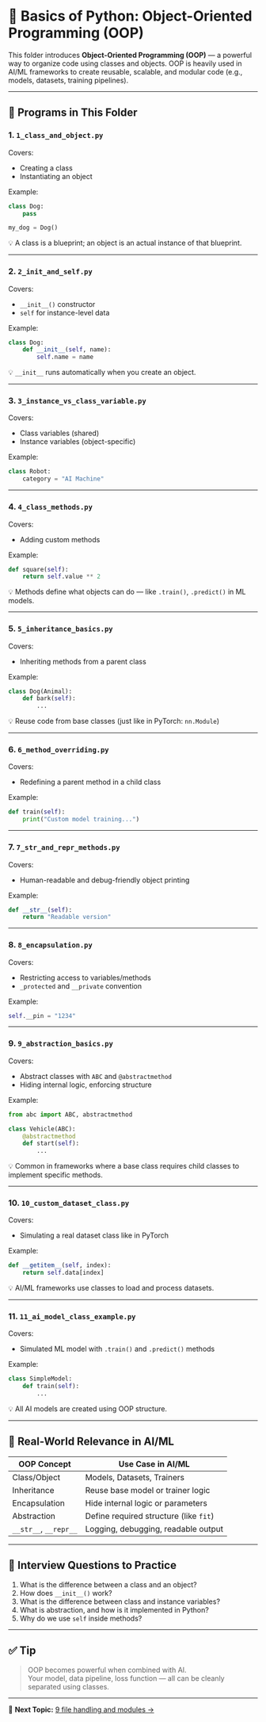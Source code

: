 # 🧠 Basics of Python: Object-Oriented Programming (OOP)

This folder introduces **Object-Oriented Programming (OOP)** — a powerful way to organize code using classes and objects. OOP is heavily used in AI/ML frameworks to create reusable, scalable, and modular code (e.g., models, datasets, training pipelines).

---

## 📌 Programs in This Folder

### 1. `1_class_and_object.py`

Covers:
- Creating a class
- Instantiating an object

Example:
```python
class Dog:
    pass

my_dog = Dog()
```

💡 A class is a blueprint; an object is an actual instance of that blueprint.

---

### 2. `2_init_and_self.py`

Covers:
- `__init__()` constructor
- `self` for instance-level data

Example:
```python
class Dog:
    def __init__(self, name):
        self.name = name
```

💡 `__init__` runs automatically when you create an object.

---

### 3. `3_instance_vs_class_variable.py`

Covers:
- Class variables (shared)
- Instance variables (object-specific)

Example:
```python
class Robot:
    category = "AI Machine"
```

---

### 4. `4_class_methods.py`

Covers:
- Adding custom methods

Example:
```python
def square(self):
    return self.value ** 2
```

💡 Methods define what objects can do — like `.train()`, `.predict()` in ML models.

---

### 5. `5_inheritance_basics.py`

Covers:
- Inheriting methods from a parent class

Example:
```python
class Dog(Animal):
    def bark(self):
        ...
```

💡 Reuse code from base classes (just like in PyTorch: `nn.Module`)

---

### 6. `6_method_overriding.py`

Covers:
- Redefining a parent method in a child class

Example:
```python
def train(self):
    print("Custom model training...")
```

---

### 7. `7_str_and_repr_methods.py`

Covers:
- Human-readable and debug-friendly object printing

Example:
```python
def __str__(self):
    return "Readable version"
```

---

### 8. `8_encapsulation.py`

Covers:
- Restricting access to variables/methods
- `_protected` and `__private` convention

Example:
```python
self.__pin = "1234"
```

---

### 9. `9_abstraction_basics.py`

Covers:
- Abstract classes with `ABC` and `@abstractmethod`
- Hiding internal logic, enforcing structure

Example:
```python
from abc import ABC, abstractmethod

class Vehicle(ABC):
    @abstractmethod
    def start(self):
        ...
```

💡 Common in frameworks where a base class requires child classes to implement specific methods.

---

### 10. `10_custom_dataset_class.py`

Covers:
- Simulating a real dataset class like in PyTorch

Example:
```python
def __getitem__(self, index):
    return self.data[index]
```

💡 AI/ML frameworks use classes to load and process datasets.

---

### 11. `11_ai_model_class_example.py`

Covers:
- Simulated ML model with `.train()` and `.predict()` methods

Example:
```python
class SimpleModel:
    def train(self):
        ...
```

💡 All AI models are created using OOP structure.

---

## 🎯 Real-World Relevance in AI/ML

| OOP Concept      | Use Case in AI/ML                    |
|------------------|--------------------------------------|
| Class/Object     | Models, Datasets, Trainers           |
| Inheritance      | Reuse base model or trainer logic    |
| Encapsulation    | Hide internal logic or parameters    |
| Abstraction      | Define required structure (like `fit`) |
| `__str__`, `__repr__` | Logging, debugging, readable output |

---

## 🧠 Interview Questions to Practice

1. What is the difference between a class and an object?
2. How does `__init__()` work?
3. What is the difference between class and instance variables?
4. What is abstraction, and how is it implemented in Python?
5. Why do we use `self` inside methods?

---

## ✅ Tip

> OOP becomes powerful when combined with AI.  
> Your model, data pipeline, loss function — all can be cleanly separated using classes.

---

📁 **Next Topic:** [9 file handling and modules →](../09%20file%20handling%20and%20modules/)